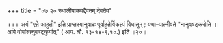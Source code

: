 +++
title = "०७ २० स्थालीपाकवद्दैवतम् देवतैव"

+++
अयं "एते आहुती" इति प्राप्तस्यानुवादः पूर्वाहुतेर्विकल्पं विधातुम् ; यथा–पात्नीवते "नानुवषट्करोति ।
अपि वोपांश्वनुवषट्कुर्यात्" ( आप. श्रौ. १३-१४-९,१०.) इति ॥२०॥